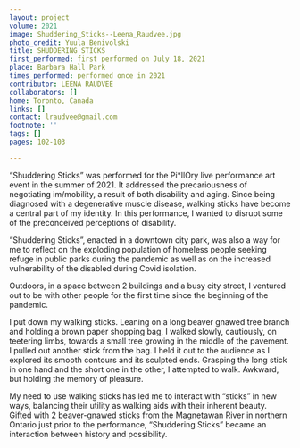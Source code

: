 ```yaml
---
layout: project
volume: 2021
image: Shuddering_Sticks--Leena_Raudvee.jpg
photo_credit: Yuula Benivolski
title: SHUDDERING STICKS
first_performed: first performed on July 18, 2021
place: Barbara Hall Park
times_performed: performed once in 2021
contributor: LEENA RAUDVEE
collaborators: []
home: Toronto, Canada
links: []
contact: lraudvee@gmail.com
footnote: ''
tags: []
pages: 102-103

---
```


“Shuddering Sticks” was performed for the Pi*llOry live performance art event in the summer of 2021. It addressed the precariousness of negotiating im/mobility, a result of both disability and aging. Since being diagnosed with a degenerative muscle disease, walking sticks have become a central part of my identity. In this performance, I wanted to disrupt some of the preconceived perceptions of disability.

“Shuddering Sticks”, enacted in a downtown city park, was also a way for me to reflect on the exploding population of homeless people seeking refuge in public parks during the pandemic as well as on the increased vulnerability of the disabled during Covid isolation.

Outdoors, in a space between 2 buildings and a busy city street, I ventured out to be with other people for the first time since the beginning of the pandemic.

I put down my walking sticks. Leaning on a long beaver gnawed tree branch and holding a brown paper shopping bag, I walked slowly, cautiously, on teetering limbs, towards a small tree growing in the middle of the pavement. I pulled out another stick from the bag. I held it out to the audience as I explored its smooth contours and its sculpted ends. Grasping the long stick in one hand and the short one in the other, I attempted to walk. Awkward, but holding the memory of pleasure.

My need to use walking sticks has led me to interact with “sticks” in new ways, balancing their utility as walking aids with their inherent beauty. Gifted with 2 beaver-gnawed sticks from the Magnetawan River in northern Ontario just prior to the performance, “Shuddering Sticks” became an interaction between history and possibility.

